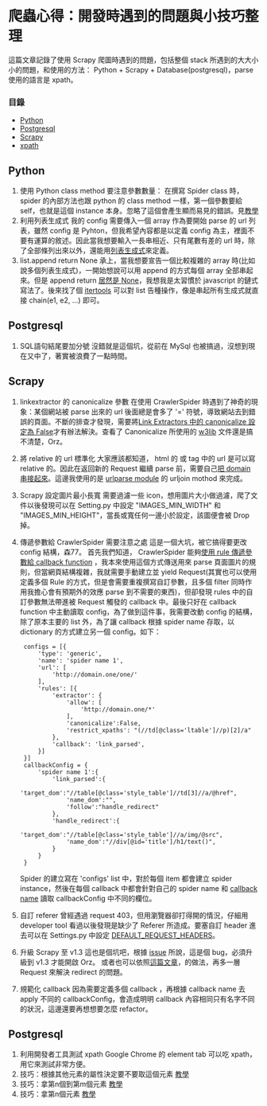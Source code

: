 爬蟲心得：開發時遇到的問題與小技巧整理
=====================

這篇文章記錄了使用 Scrapy 爬圖時遇到的問題，包括整個 stack 所遇到的大大小小的問題，和使用的方法：
Python + Scrapy + Database(postgresql)，parse 使用的語言是 xpath。

### 目錄

* [Python](#Python)
* [Postgresql](#Postgresql)
* [Scrapy](#Scrapy)
* [xpath](#xpath)

## Python

1. 使用 Python class method 要注意參數數量：
    在撰寫 Spider class 時，spider 的內部方法也跟 python 的 class method 一樣，第一個參數要給 self，也就是這個 instance 本身。忽略了這個會產生顯而易見的錯誤。見[教學](http://www.liaoxuefeng.com/wiki/0014316089557264a6b348958f449949df42a6d3a2e542c000/001431864715651c99511036d884cf1b399e65ae0d27f7e000)
2. 利用列表生成式
    我的 config 需要傳入一個 array 作為要開始 parse 的 url 列表，雖然 config 是 Pyhton，但我希望內容都是以定義 config 為主，裡面不要有運算的敘述。因此當我想要輸入一長串相近、只有尾數有差的 url 時，除了全部條列出來以外，還能用[列表生成式](http://www.liaoxuefeng.com/wiki/0014316089557264a6b348958f449949df42a6d3a2e542c000/001431779637539089fd627094a43a8a7c77e6102e3a811000)來定義。
3. list.append return None
    承上，當我想要宣告一個比較複雜的 array 時(比如說多個列表生成式)，一開始想說可以用 append 的方式每個 array 全部串起來。但是 append return [居然是 None](http://stackoverflow.com/questions/1682567/why-does-pythons-list-append-evaluate-to-false)，我想我是太習慣於 javascript 的鏈式寫法了。後來找了個 [itertools](https://docs.python.org/3/library/itertools.html) 可以對 list 告種操作，像是串起所有生成式就直接 chain(e1, e2, ...) 即可。

## Postgresql

1. SQL語句結尾要加分號
    沒錯就是這個坑，從前在 MySql 也被搞過，沒想到現在又中了，著實被浪費了一點時間。

## Scrapy

1. linkextractor 的 canonicalize 參數
    在使用 CrawlerSpider 時遇到了神奇的現象：某個網站被 parse 出來的 url 後面總是會多了 '=' 符號，導致網站去到錯誤的頁面。不斷的排查才發現，需要將[Link Extractors 中的 canonicalize 設定為 False](https://doc.scrapy.org/en/latest/topics/link-extractors.html)才有辦法解決。查看了 Canonicalize 所使用的 [w3lib](http://w3lib.readthedocs.io/en/latest/w3lib.html) 文件還是搞不清楚，Orz。
2. 將 relative 的 url 標準化
    大家應該都知道， html 的 <img>或<a> tag 中的 url 是可以寫 relative 的。因此在返回新的 Request 繼續 parse 前，需要自己[把 domain 串接起來](http://stackoverflow.com/questions/10798118/combining-base-url-with-resultant-href-in-scrapy)。這邊我使用的是 [urlparse module](https://docs.python.org/2/library/urlparse.html) 的 urljoin mothod 來完成。
3. Scrapy 設定圖片最小長寬
    需要過濾一些 icon，想用圖片大小做過濾，爬了文件以後發現可以在 Setting.py 中設定 "IMAGES_MIN_WIDTH" 和 "IMAGES_MIN_HEIGHT"，當長或寬任何一邊小於設定，該圖便會被 Drop 掉。
4. 傳遞參數給 CrawlerSpider 需要注意之處
    這是一個大坑，被它搞得要更改 config 結構，森77。
    首先我們知道， CrawlerSpider 能夠[使用 rule 傳遞參數給 callback function](https://doc.scrapy.org/en/latest/topics/spiders.html#crawling-rules) ，我本來使用這個方式傳送用來 parse 頁面圖片的規則，但當網頁結構複雜，我就需要手動建立並 yield Request(其實也可以使用定義多個 Rule 的方式，但是會需要重複撰寫自訂參數，且多個 filter 同時作用我擔心會有預期外的效應 parse 到不需要的東西)，但卻發現 rules 中的自訂參數無法帶進被 Request 觸發的 callback 中。最後只好在 callback function 中主動讀取 config，為了做到這件事，我需要改動 config 的結構，除了原本主要的 list 外，為了讓 callback 根據 spider name 存取，以 dictionary 的方式建立另一個 config。如下：

        configs = [{
            'type': 'generic',
            'name': 'spider name 1',
            'url': [
                'http://domain.one/one/'
            ],
            'rules': [{
                'extractor': {
                    'allow': [
                        'http://domain.one/*'
                    ],
                    'canonicalize':False,
                    'restrict_xpaths': "(//td[@class='ltable']//p)[2]/a"
                },
                'callback': 'link_parsed',
            }]
        }]
        callbackConfig = {
            'spider name 1':{
                'link_parsed':{
                    'target_dom':"//table[@class='style_table']//td[3]//a/@href",
                    'name_dom':"",
                    'follow':"handle_redirect"       
                },
                'handle_redirect':{
                    'target_dom':"//table[@class='style_table']//a/img/@src",
                    'name_dom':"//div[@id='title']/h1/text()",
                }
            }
        }

    Spider 的建立寫在 'configs' list 中，對於每個 item 都會建立 spider instance，然後在每個 callback 中都會針對自己的 spider name 和 [callback name](http://stackoverflow.com/questions/251464/how-to-get-a-function-name-as-a-string-in-python) 讀取 callbackConfig 中不同的欄位。
5. 自訂 referer
    曾經遇過 request 403，但用瀏覽器卻打得開的情況，仔細用 developer tool 看過以後發現是缺少了 Referer 所造成。要塞自訂 header 進去可以在 Settings.py 中設定 [DEFAULT_REQUEST_HEADERS](https://doc.scrapy.org/en/latest/topics/settings.html#default-request-headers)。
6. 升級 Scrapy 至 v1.3
    這也是個坑吧，根據 [issue](https://github.com/scrapy/scrapy/issues/2004) 所說，這是個 bug，必須升級到 v1.3 才能開啟 Orz。
    或者也可以依照[這篇文章](http://stackoverflow.com/questions/37368030/error-302-downloading-file-in-scrapy/38783648)，的做法，再多一層 Request 來解決 redirect 的問題。
7. 規範化 callback
    因為需要定義多個 callback ，再根據 callback name 去 apply 不同的 callbackConfig，會造成明明 callback 內容相同只有名字不同的狀況，這邊還要再想想要怎麼 refactor。

## Postgresql

1. 利用開發者工具測試 xpath
    Google Chrome 的 element tab 可以吃 xpath，用它來測試非常方便。
2. 技巧：根據其他元素的屬性決定要不要取這個元素
    [教學](http://stackoverflow.com/questions/912194/matching-a-node-based-on-a-siblings-value-with-xpath)
3. 技巧：拿第n個到第m個元素
    [教學](http://stackoverflow.com/questions/4759746/xpath-get-first-10-items-of-selected-set)
4. 技巧：拿第n個元素
    [教學](http://stackoverflow.com/questions/4007413/xpath-query-to-get-nth-instance-of-an-element)

